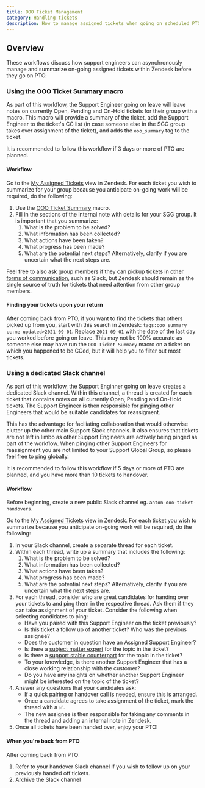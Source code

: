 ```yaml
---
title: OOO Ticket Management
category: Handling tickets
description: How to manage assigned tickets when going on scheduled PTO
---
```


## Overview

These workflows discuss how support engineers can asynchronously manage and summarize on-going assigned tickets within Zendesk before they go on PTO.

### Using the OOO Ticket Summary macro

As part of this workflow, the Support Engineer going on leave will leave notes on currently Open, Pending and On-Hold tickets for their group with a macro. This macro will provide a summary of the ticket, add the Support Engineer to the ticket's CC list (in case someone else in the SGG group takes over assignment of the ticket), and adds the `ooo_summary` tag to the ticket.

It is recommended to follow this workflow if 3 days or more of PTO are planned.

#### Workflow

Go to the [My Assigned Tickets](https://gitlab.zendesk.com/agent/filters/360062369834) view in Zendesk. For each ticket you wish to summarize for your group because you anticipate on-going work will be required, do the following:

1. Use the [OOO Ticket Summary](https://gitlab.com/search?search=360080271299&group_id=2573624&project_id=17008590&scope=&search_code=true&snippets=false&repository_ref=master&nav_source=navbar) macro.
1. Fill in the sections of the internal note with details for your SGG group. It is important that you summarize:
   1. What is the problem to be solved?
   1. What information has been collected?
   1. What actions have been taken?
   1. What progress has been made?
   1. What are the potential next steps? Alternatively, clarify if you are uncertain what the next steps are.

Feel free to also ask group members if they can pickup tickets in [other forms of communication](/handbook/communication/#multimodal-communication), such as Slack, but Zendesk should remain as the single source of truth for tickets that need attention from other group members.

#### Finding your tickets upon your return

After coming back from PTO, if you want to find the tickets that others picked
up from you, start with this search in Zendesk:
`tags:ooo_summary cc:me updated>2021-09-01`. Replace `2021-09-01` with the date
of the last day you worked before going on leave. This may not be 100% accurate
as someone else may have run the `OOO Ticket Summary` macro on a ticket on which
you happened to be CCed, but it will help you to filter out most tickets.

### Using a dedicated Slack channel

As part of this workflow, the Support Enginner going on leave creates a dedicated Slack channel. Within this channel, a thread is created for each ticket that
contains notes on all currently Open, Pending and On-Hold tickets. The Support Engineer is then responsible for pinging other Engineers that
would be suitable candidates for reassigment.

This has the advantage for faciliating collaboration that would otherwise clutter up the other main Support Slack channels. It also ensures that tickets
are not left in limbo as other Support Engineers are actively being pinged as part of the workflow. When pinging other Support Engineers for reassignment
you are not limited to your Support Global Group, so please feel free to ping globally.

It is recommended to follow this workflow if 5 days or more of PTO are planned, and you have more than 10 tickets to handover.

#### Workflow

Before beginning, create a new public Slack channel eg. `anton-ooo-ticket-handovers`.

Go to the [My Assigned Tickets](https://gitlab.zendesk.com/agent/filters/360062369834) view in Zendesk. For each ticket you wish to summarize because you anticipate on-going work will be required, do the following:

1. In your Slack channel, create a separate thread for each ticket.
1. Within each thread, write up a summary that includes the following:
   1. What is the problem to be solved?
   1. What information has been collected?
   1. What actions have been taken?
   1. What progress has been made?
   1. What are the potential next steps? Alternatively, clarify if you are uncertain what the next steps are.
1. For each thread, consider who are great candidates for handing over your tickets to and ping them in the respective thread. Ask them if they can take assignment of your ticket. Consider the following when selecting candidates to ping:
    - Have you paired with this Support Engineer on the ticket previously?
    - Is this ticket a follow up of another ticket? Who was the previous assignee?
    - Does the customer in question have an Assigned Support Engineer?
    - Is there a [subject matter expert](https://gitlab-support-readiness.gitlab.io/support-team/skills-by-subject.html) for the topic in the ticket?
    - Is there a [support stable counterpart](../support-stable-counterparts.md) for the topic in the ticket?
    - To your knowledge, is there another Support Engineer that has a close working relationship with the customer?
    - Do you have any insights on whether another Support Engineer might be interested on the topic of the ticket?
1. Answer any questions that your candidates ask:
    - If a quick pairing or handover call is needed, ensure this is arranged.
    - Once a candidate agrees to take assignment of the ticket, mark the thread with a ✅.
    - The new assignee is then responsible for taking any comments in the thread and adding an internal note in Zendesk.
1. Once all tickets have been handed over, enjoy your PTO!

#### When you're back from PTO

After coming back from PTO:

1. Refer to your handover Slack channel if you wish to follow up on your previously handed off tickets.
1. Archive the Slack channel
